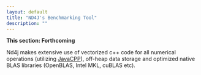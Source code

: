 ```yaml
---
layout: default
title: "ND4J's Benchmarking Tool"
description: ""
---
```



**This section: Forthcoming**

Nd4j makes extensive use of vectorized c++ code for all numerical operations (utilizing [JavaCPP](https://github.com/bytedeco/javacpp)), off-heap data storage and optimized native BLAS libraries (OpenBLAS, Intel MKL, cuBLAS etc). 

